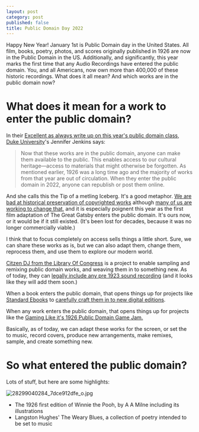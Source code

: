 ```yaml
---
layout: post
category: post
published: false
title: Public Domain Day 2022
---
```

Happy New Year! January 1st is Public Domain day in the United States. All film, books, poetry, photos, and scores originally published in 1926 are now in the Public Domain in the US. Additionally, and significantly, this year marks the first time that any Audio Recordings have entered the public domain. You, and all Americans, now own more than 400,000 of these historic recordings. What does it all mean? And which works are in the public domain now? 

# What does it mean for a work to enter the public domain? 

In their [Excellent as always write up on this year's public domain class, Duke University](https://web.law.duke.edu/cspd/publicdomainday/2022/)'s Jennifer Jenkins says: 

> Now that these works are in the public domain, anyone can make them available to the public. This enables access to our cultural heritage—access to materials that might otherwise be forgotten. As mentioned earlier, 1926 was a long time ago and the majority of works from that year are out of circulation. When they enter the public domain in 2022, anyone can republish or post them online.

And she calls this the Tip of a metling Iceberg. It's a good metaphor. [We are bad at historical preservation of copyrighted works](http://ajroach42.com/we-are-terrible-stewards-of-history/) although [many of us are working to change that](http://ajroach42.com/better-film-preservation/), and it is especially poignent this year as the first film adaptation of The Great Gatsby enters the public domain. It's ours now, or it would be if it still existed. (It's been lost for decades, because it was no longer commercially viable.) 

I think that to focus completely on access sells things a little short. Sure, we can share these works as is, but we can also adapt them, change them, reprocess them, and use them to explore our modern world. 

[Citzen DJ from the Library Of Congress](https://citizen-dj.labs.loc.gov/about/) is a project to enable sampling and remixing public domain works, and weaving them in to something new. As of today, they can [legally include any pre 1923 sound recording](https://citizen-dj.labs.loc.gov/public-domain-2022/) (and it looks like they will add them soon.) 

When a book enters the public domain, that opens things up for projects like [Standard Ebooks](https://standardebooks.org/ebooks) to [carefully craft them in to new digital editions](https://standardebooks.org/contribute/producing-an-ebook-step-by-step).

When any work enters the public domain, that opens things up for projects like the [Gaming Like it's 1926 Public Domain Game Jam.](https://itch.io/jam/gaming-like-its-1926)

Basically, as of today, we can adapt these works for the screen, or set the to music, record covers, produce new arrangements, make remixes, sample, and create something new. 

# So what entered the public domain? 

Lots of stuff, but here are some highlights: 

![28299040284_7dce912dfe_o.jpg]({{site.baseurl}}/images/28299040284_7dce912dfe_o.jpg)


- The 1926 first edition of Winnie the Pooh, by A A Milne including its illustrations
- Langston Hughes' The Weary Blues, a collection of poetry intended to be set to music 

